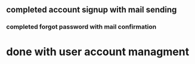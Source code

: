 ## completed account signup with mail sending
### completed forgot password with mail confirmation
# done with user account managment 
